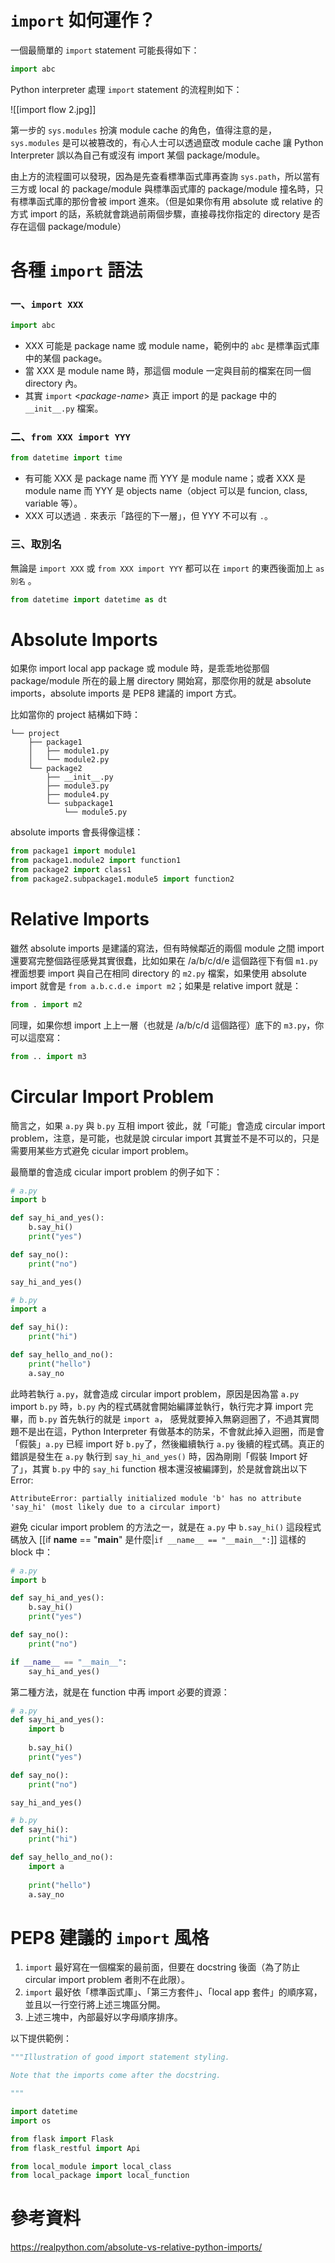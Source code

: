 # `import` 如何運作？

一個最簡單的 `import` statement 可能長得如下：

```Python
import abc
```

Python interpreter 處理 `import` statement 的流程則如下：

![[import flow 2.jpg]]

第一步的 `sys.modules` 扮演 module cache 的角色，值得注意的是，`sys.modules` 是可以被篡改的，有心人士可以透過竄改 module cache 讓 Python Interpreter 誤以為自己有或沒有 import 某個 package/module。

由上方的流程圖可以發現，因為是先查看標準函式庫再查詢 `sys.path`，所以當有三方或 local 的 package/module 與標準函式庫的 package/module 撞名時，只有標準函式庫的那份會被 import 進來。（但是如果你有用 absolute 或 relative 的方式 import 的話，系統就會跳過前兩個步驟，直接尋找你指定的 directory 是否存在這個 package/module）

# 各種 `import` 語法

### 一、`import XXX`

```Python
import abc
```

- XXX 可能是 package name 或 module name，範例中的 `abc` 是標準函式庫中的某個 package。
- 當 XXX 是 module name 時，那這個 module 一定與目前的檔案在同一個 directory 內。
- 其實 `import` <*package-name*> 真正 import 的是 package 中的 `__init__.py` 檔案。

### 二、`from XXX import YYY`

```Python
from datetime import time
```

- 有可能 XXX 是 package name 而 YYY 是 module name；或者 XXX 是 module name 而 YYY 是 objects name（object 可以是 funcion, class, variable 等）。
- XXX 可以透過 `.` 來表示「路徑的下一層」，但 YYY 不可以有 `.`。

### 三、取別名

無論是 `import XXX` 或 `from XXX import YYY` 都可以在 `import` 的東西後面加上 `as 別名` 。

```Python
from datetime import datetime as dt
```

# Absolute Imports

如果你 import local app package 或 module 時，是乖乖地從那個 package/module 所在的最上層 directory 開始寫，那麼你用的就是 absolute imports，absolute imports 是 PEP8 建議的 import 方式。

比如當你的 project 結構如下時：

```plaintext
└── project
    ├── package1
    │   ├── module1.py
    │   └── module2.py
    └── package2
        ├── __init__.py
        ├── module3.py
        ├── module4.py
        └── subpackage1
            └── module5.py
```

absolute imports 會長得像這樣：

```Python
from package1 import module1
from package1.module2 import function1
from package2 import class1
from package2.subpackage1.module5 import function2
```

# Relative Imports

雖然 absolute imports 是建議的寫法，但有時候鄰近的兩個 module 之間 import 還要寫完整個路徑感覺其實很蠢，比如如果在 /a/b/c/d/e 這個路徑下有個 `m1.py` 裡面想要 import 與自己在相同 directory 的 `m2.py` 檔案，如果使用 absolute import 就會是 `from a.b.c.d.e import m2`；如果是 relative import 就是：

```Python
from . import m2
```

同理，如果你想 import 上上一層（也就是 /a/b/c/d 這個路徑）底下的 `m3.py`，你可以這麼寫：

```Python
from .. import m3
```

# Circular Import Problem

簡言之，如果 `a.py` 與 `b.py` 互相 import 彼此，就「可能」會造成 circular import problem，注意，是可能，也就是說 circular import 其實並不是不可以的，只是需要用某些方式避免 cicular import problem。

最簡單的會造成 cicular import problem 的例子如下：

```Python
# a.py
import b

def say_hi_and_yes():
    b.say_hi()
    print("yes")

def say_no():
    print("no")

say_hi_and_yes()
```

```Python
# b.py
import a

def say_hi():
    print("hi")

def say_hello_and_no():
    print("hello")
    a.say_no
```

此時若執行 `a.py`，就會造成 circular import problem，原因是因為當 `a.py` import `b.py` 時，`b.py` 內的程式碼就會開始編譯並執行，執行完才算 import 完畢，而 `b.py` 首先執行的就是 `import a`， 感覺就要掉入無窮迴圈了，不過其實問題不是出在這，Python Interpreter 有做基本的防呆，不會就此掉入迴圈，而是會「假裝」`a.py` 已經 import 好 `b.py`了，然後繼續執行 `a.py` 後續的程式碼。真正的錯誤是發生在 `a.py` 執行到 `say_hi_and_yes()` 時，因為剛剛「假裝 Import 好了」，其實 `b.py` 中的 `say_hi` function 根本還沒被編譯到，於是就會跳出以下 Error:

```plaintext
AttributeError: partially initialized module 'b' has no attribute 'say_hi' (most likely due to a circular import)
```

避免 cicular import problem 的方法之一，就是在 `a.py` 中 `b.say_hi()` 這段程式碼放入 [[if __name__ == "__main__" 是什麼|`if __name__ == "__main__":`]] 這樣的 block 中：

```Python
# a.py
import b

def say_hi_and_yes():
    b.say_hi()
    print("yes")

def say_no():
    print("no")

if __name__ == "__main__":
    say_hi_and_yes()
```

第二種方法，就是在 function 中再 import 必要的資源：

```Python
# a.py
def say_hi_and_yes():
    import b
    
    b.say_hi()
    print("yes")

def say_no():
    print("no")

say_hi_and_yes()
```

```Python
# b.py
def say_hi():
    print("hi")

def say_hello_and_no():
    import a
    
    print("hello")
    a.say_no
```

# PEP8 建議的 `import` 風格

1. `import` 最好寫在一個檔案的最前面，但要在 docstring 後面（為了防止 circular import problem 者則不在此限）。
2. `import` 最好依「標準函式庫」、「第三方套件」、「local app 套件」的順序寫，並且以一行空行將上述三塊區分開。
3. 上述三塊中，內部最好以字母順序排序。

以下提供範例：

```Python
"""Illustration of good import statement styling.

Note that the imports come after the docstring.

"""

import datetime
import os

from flask import Flask
from flask_restful import Api

from local_module import local_class
from local_package import local_function
```

# 參考資料

<https://realpython.com/absolute-vs-relative-python-imports/>
